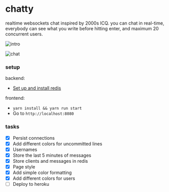 # chatty
realtime websockets chat inspired by 2000s ICQ. you can chat in real-time, everybody can see what you write before hitting enter, and maximum 20 concurrent users.


![intro](https://user-images.githubusercontent.com/1336344/38470062-09ac36cc-3b5e-11e8-950a-daaedc26bff2.png)

![chat](https://user-images.githubusercontent.com/1336344/38470063-0b885d40-3b5e-11e8-9258-b138013813b6.png)


### setup

backend:
- [Set up and install redis](https://www.digitalocean.com/community/tutorials/how-to-install-and-configure-redis-on-ubuntu-16-04)

frontend:
- `yarn install && yarn run start`
- Go to `http://localhost:8080`


### tasks

- [x] Persist connections
- [x] Add different colors for uncommitted lines
- [x] Usernames
- [x] Store the last 5 minutes of messages
- [x] Store clients and messages in redis
- [x] Page style
- [x] Add simple color formatting
- [x] Add different colors for users
- [ ] Deploy to heroku